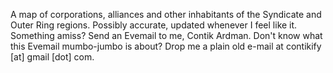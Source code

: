 A map of corporations, alliances and other inhabitants of the Syndicate and Outer Ring regions. Possibly accurate, updated whenever I feel like it. Something amiss? Send an Evemail to me, Contik Ardman. Don't know what this Evemail mumbo-jumbo is about? Drop me a plain old e-mail at contikify [at] gmail [dot] com.